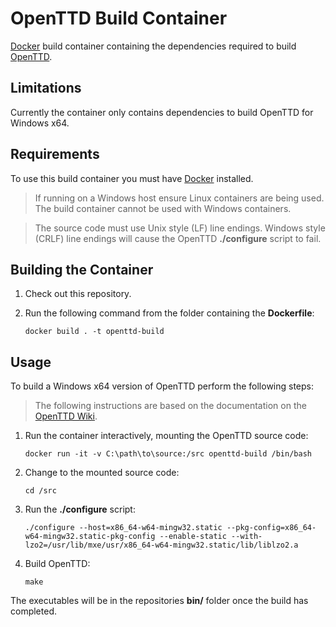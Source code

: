 # OpenTTD Build Container

[Docker](https://www.docker.com) build container containing the dependencies required to build [OpenTTD](https://www.openttd.org/).

## Limitations

Currently the container only contains dependencies to build OpenTTD for Windows x64.

## Requirements

To use this build container you must have [Docker](https://www.docker.com) installed.

> If running on a Windows host ensure Linux containers are being used. The build container cannot be used with Windows containers.

> The source code must use Unix style (LF) line endings. Windows style (CRLF) line endings will cause the OpenTTD **./configure** script to fail.

## Building the Container

1. Check out this repository.
1. Run the following command from the folder containing the **Dockerfile**:

    `docker build . -t openttd-build`

## Usage

To build a Windows x64 version of OpenTTD perform the following steps:

> The following instructions are based on the documentation on the [OpenTTD Wiki](https://wiki.openttd.org/Cross_Compiling#MXE_.28M_cross_environment.29).

1. Run the container interactively, mounting the OpenTTD source code:

    `docker run -it -v C:\path\to\source:/src openttd-build /bin/bash`

1. Change to the mounted source code:

    `cd /src`

1. Run the **./configure** script:

    `./configure --host=x86_64-w64-mingw32.static --pkg-config=x86_64-w64-mingw32.static-pkg-config --enable-static --with-lzo2=/usr/lib/mxe/usr/x86_64-w64-mingw32.static/lib/liblzo2.a`

1. Build OpenTTD:

    `make`

The executables will be in the repositories **bin/** folder once the build has completed.
